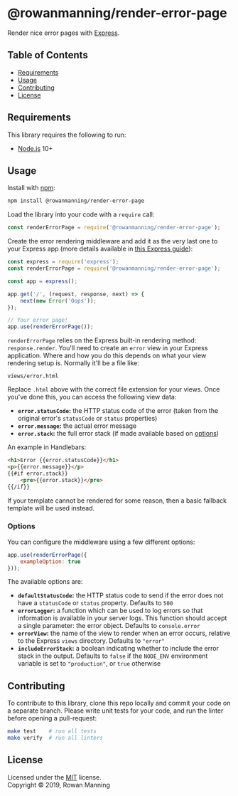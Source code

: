 
# @rowanmanning/render-error-page

Render nice error pages with [Express](https://expressjs.com).


## Table of Contents

  * [Requirements](#requirements)
  * [Usage](#usage)
  * [Contributing](#contributing)
  * [License](#license)


## Requirements

This library requires the following to run:

  * [Node.js](https://nodejs.org/) 10+


## Usage

Install with [npm](https://www.npmjs.com/):

```sh
npm install @rowanmanning/render-error-page
```

Load the library into your code with a `require` call:

```js
const renderErrorPage = require('@rowanmanning/render-error-page');
```

Create the error rendering middleware and add it as the very last one to your Express app (more details available in [this Express guide](https://expressjs.com/en/guide/error-handling.html)):

```js
const express = require('express');
const renderErrorPage = require('@rowanmanning/render-error-page');

const app = express();

app.get('/', (request, response, next) => {
    next(new Error('Oops'));
});

// Your error page!
app.use(renderErrorPage());
```

`renderErrorPage` relies on the Express built-in rendering method: `response.render`. You'll need to create an `error` view in your Express application. Where and how you do this depends on what your view rendering setup is. Normally it'll be a file like:

```
views/error.html
```

Replace `.html` above with the correct file extension for your views. Once you've done this, you can access the following view data:

  * **`error.statusCode`:** the HTTP status code of the error (taken from the original error's `statusCode` or `status` properties)
  * **`error.message`:** the actual error message
  * **`error.stack`:** the full error stack (if made available based on [options](#options))

An example in Handlebars:

```html
<h1>Error {{error.statusCode}}</h1>
<p>{{error.message}}</p>
{{#if error.stack}}
    <pre>{{error.stack}}</pre>
{{/if}}
```

If your template cannot be rendered for some reason, then a basic fallback template will be used instead.

### Options

You can configure the middleware using a few different options:

```js
app.use(renderErrorPage({
	exampleOption: true
}));
```

The available options are:

  * **`defaultStatusCode`:** the HTTP status code to send if the error does not have a `statusCode` or `status` property. Defaults to `500`
  * **`errorLogger`:** a function which can be used to log errors so that information is available in your server logs. This function should accept a single parameter: the error object. Defaults to `console.error`
  * **`errorView`:** the name of the view to render when an error occurs, relative to the Express `views` directory. Defaults to `"error"`
  * **`includeErrorStack`:** a boolean indicating whether to include the error stack in the output. Defaults to `false` if the `NODE_ENV` environment variable is set to `"production"`, or `true` otherwise


## Contributing

To contribute to this library, clone this repo locally and commit your code on a separate branch. Please write unit tests for your code, and run the linter before opening a pull-request:

```sh
make test    # run all tests
make verify  # run all linters
```


## License

Licensed under the [MIT](LICENSE) license.<br/>
Copyright &copy; 2019, Rowan Manning
